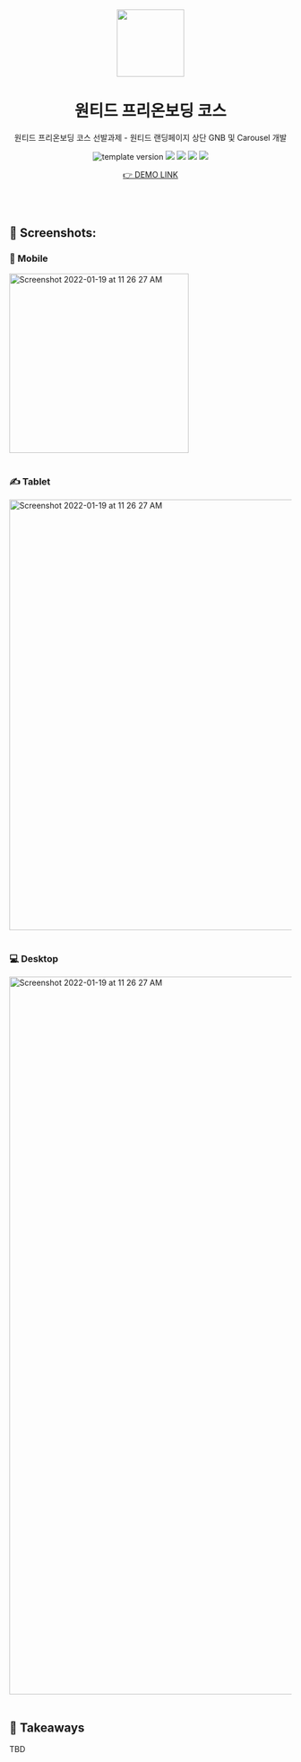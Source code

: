 <br />
<br />

<!-- Header -->

<div align="middle" >
  <img width="120px;" src="https://github.com/yejinc/wanted_pre_onboarding/blob/main/public/apple-touch-icon.png?raw=true"/>
</div>
<h1 align="middle">원티드 프리온보딩 코스</h2>
<p align="middle">원티드 프리온보딩 코스 선발과제 - 원티드 랜딩페이지 상단 GNB 및 Carousel 개발</p>

<p align="middle">
  <img src="https://img.shields.io/badge/version-1.0.0-F1F0E7?style=flat-square" alt="template version"/>
  <img src="https://img.shields.io/badge/language-HTML-F1652A.svg?style=flat-square"/>
  <img src="https://img.shields.io/badge/language-SASS-BF4080"/>
  <img src="https://img.shields.io/badge/language-React-61DBFB"/>
  <img src="https://img.shields.io/badge/license-MIT-8B8C8D.svg?style=flat-square"/>
</p>

<p align="middle"><a href="https://yejinc.github.io/wanted_pre_onboarding/">👉 DEMO LINK</a></p>

<br />
<br />

<!-- Content -->

## 📸 Screenshots:

### 📱 Mobile

<img  width="320" alt="Screenshot 2022-01-19 at 11 26 27 AM" src="https://user-images.githubusercontent.com/46529118/150053125-7eb5f161-91f9-43a7-b500-234ba9318525.jpeg">

<br />
<br />

### ✍️ Tablet

<img width="768" alt="Screenshot 2022-01-19 at 11 26 27 AM" src="https://user-images.githubusercontent.com/46529118/150055189-e91f0a14-979a-4127-a795-3d02b2c9fde2.jpeg">

<br />
<br />

### 💻 Desktop

<img width="1280" alt="Screenshot 2022-01-19 at 11 26 27 AM" src="https://user-images.githubusercontent.com/46529118/150053083-b71e0163-4230-4dc7-abe7-cd38c665301a.png">
</div>

<br />
<br />

## 👀 Takeaways

TBD
<br />
<br />
